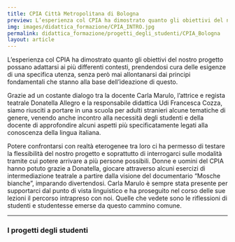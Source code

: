 ```yaml
---
title: CPIA Città Metropolitana di Bologna
preview: L’esperienza col CPIA ha dimostrato quanto gli obiettivi del nostro progetto possano adattarsi ai più differenti contesti
img: images/didattica_formazione/CPIA_INTRO.jpg
permalink: didattica_formazione/progetti_degli_studenti/CPIA_Bologna
layout: article
---
```


L’esperienza col CPIA ha dimostrato quanto gli obiettivi del nostro progetto possano adattarsi ai più differenti contesti, prendendosi cura delle esigenze di una specifica utenza, senza però mai allontanarsi dai principi fondamentali che stanno alla base dell’ideazione di questo.

Grazie ad un costante dialogo tra la docente Carla Marulo, l’attrice e regista teatrale Donatella Allegro e la responsabile didattica Udi Francesca Cozza, siamo riusciti a portare in una scuola per adulti stranieri alcune tematiche di genere, venendo anche incontro alla necessità degli studenti e della docente di approfondire alcuni aspetti più specificatamente legati alla conoscenza della lingua italiana.

Potere confrontarsi con realtà eterogenee tra loro ci ha permesso di testare la flessibilità del nostro progetto e soprattutto di interrogarci sulle modalità tramite cui potere arrivare a più persone possibili. Donne e uomini del CPIA hanno potuto grazie a Donatella, giocare attraverso alcuni esercizi di intermediazione teatrale a partire dalla visione del documentario “Mosche bianche”, imparando divertendosi.
Carla Marulo è sempre stata presente per supportarci dal punto di vista linguistico e ha proseguito nel corso delle sue lezioni il percorso intrapreso con noi.
Quelle che vedete sono le riflessioni di studenti e studentesse emerse da questo cammino comune.

---

### I progetti degli studenti
